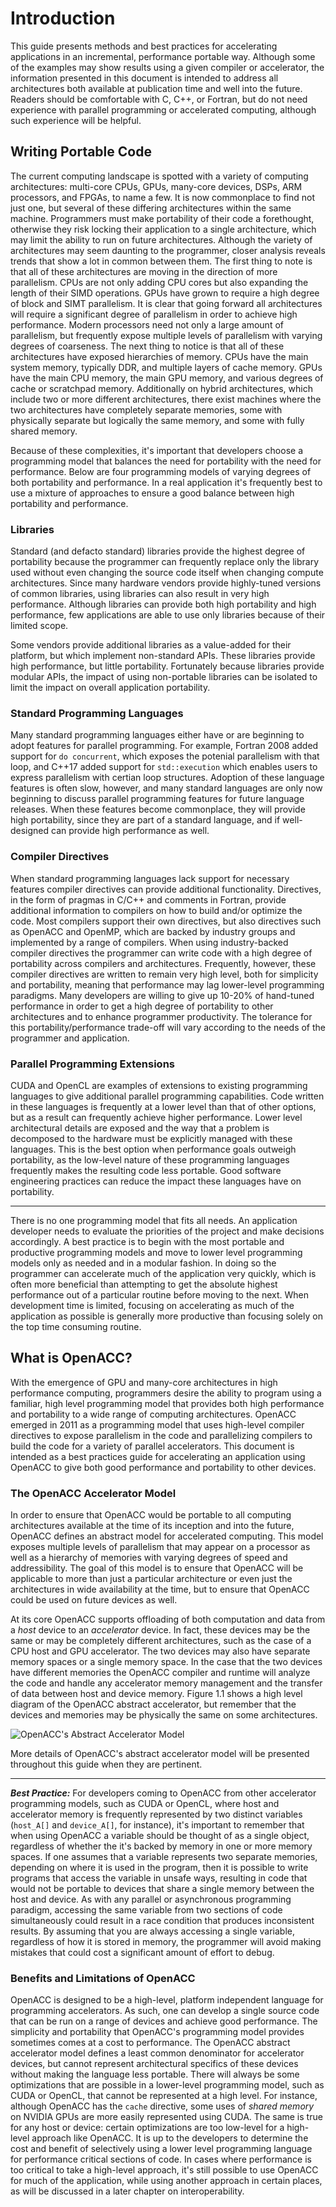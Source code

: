 Introduction
============
This guide presents methods and best practices for accelerating applications
in an incremental, performance portable way. Although some of the examples may
show results using a given compiler or accelerator, the information presented
in this document is intended to address all architectures both available at
publication time and well into the future. Readers should be comfortable with
C, C++, or Fortran, but do not need experience with parallel programming or
accelerated computing, although such experience will be helpful. 

Writing Portable Code
---------------------
The current computing landscape is spotted with a variety of computing
architectures: multi-core CPUs, GPUs, many-core devices, DSPs, ARM processors, and FPGAs, to name a few. It is now commonplace to find not just one, but several of these
differing architectures within the same machine. Programmers must make
portability of their code a forethought, otherwise they risk locking their
application to a single architecture, which may limit the ability to run on
future architectures. Although the variety of architectures may seem daunting
to the programmer, closer analysis reveals trends that show a lot in common
between them. The first thing to note is that all of these architectures are
moving in the direction of more parallelism. CPUs are not only adding CPU cores
but also expanding the length of their SIMD operations. GPUs have grown to
require a high degree of block and SIMT parallelism. It is clear that going
forward all architectures will require a significant degree of parallelism in
order to achieve high performance. Modern processors need not only a large
amount of parallelism, but frequently expose multiple levels of parallelism
with varying degrees of coarseness. The next thing to notice is that all of
these architectures have exposed hierarchies of memory. CPUs have the main
system memory, typically DDR, and multiple layers of cache memory. GPUs have the main CPU memory, the main GPU memory, and various degrees of cache or scratchpad memory. Additionally on hybrid architectures, which include two or more different architectures, there exist machines where the two architectures have completely separate memories, some with physically separate but logically the same memory, and some with fully shared memory.

Because of these complexities, it's important that developers choose a
programming model that balances the need for portability with the need for
performance. Below are four programming models of varying degrees of both
portability and performance. In a real application it's frequently best to use
a mixture of approaches to ensure a good balance between high portability and
performance.

### Libraries ###

Standard (and defacto standard) libraries provide the highest degree of
portability because the programmer can frequently replace only the library
used without even changing the source code itself when changing compute
architectures. Since many hardware vendors provide highly-tuned versions of
common libraries, using libraries can also result in very high performance.
Although libraries can provide both high portability and high performance, few
applications are able to use only libraries because of their limited scope.
    
Some vendors provide additional libraries as a value-added for their
platform, but which implement non-standard APIs. These libraries provide
high performance, but little portability. Fortunately because libraries provide
modular APIs, the impact of using non-portable libraries can be isolated to
limit the impact on overall application portability.

### Standard Programming Languages ###

Many standard programming languages either have or are beginning to adopt
features for parallel programming. For example, Fortran 2008 added support
for `do concurrent`, which exposes the potenial parallelism with that loop,
and C++17 added support for `std::execution` which enables users to express
parallelism with certian loop structures.
Adoption of these language features is often slow, however, and many standard languages are
only now beginning to discuss parallel programming features for future language
releases. When these features become commonplace, they will provide high
portability, since they are part of a standard language, and if well-designed
can provide high performance as well.

### Compiler Directives ###

When standard programming languages lack support for necessary features
compiler directives can provide additional functionality. Directives, in the
form of pragmas in C/C++ and comments in Fortran, provide additional
information to compilers on how to build and/or optimize the code. Most
compilers support their own directives, but also directives such as OpenACC and
OpenMP, which are backed by industry groups and implemented by a range of
compilers. When using industry-backed compiler directives the programmer can
write code with a high degree of portability across compilers and
architectures. Frequently, however, these compiler directives are written to
remain very high level, both for simplicity and portability, meaning that
performance may lag lower-level programming paradigms. Many developers are
willing to give up 10-20% of hand-tuned performance in order to get a high
degree of portability to other architectures and to enhance programmer
productivity. The tolerance for this portability/performance trade-off will
vary according to the needs of the programmer and application.

### Parallel Programming Extensions ###

CUDA and OpenCL are examples of extensions to existing programming languages
to give additional parallel programming capabilities. Code written in these
languages is frequently at a lower level than that of other options, but as a
result can frequently achieve higher performance. Lower level architectural
details are exposed and the way that a problem is decomposed to the hardware
must be explicitly managed with these languages. This is the best option when
performance goals outweigh portability, as the low-level nature of these
programming languages frequently makes the resulting code less portable. Good
software engineering practices can reduce the impact these languages have on
portability.

----

There is no one programming model that fits all needs. An application developer
needs to evaluate the priorities of the project and make decisions accordingly.
A best practice is to begin with the most portable and productive programming
models and move to lower level programming models only as needed and in a
modular fashion. In doing so the programmer can accelerate much of the
application very quickly, which is often more beneficial than attempting to get
the absolute highest performance out of a particular routine before moving to
the next. When development time is limited, focusing on accelerating as much of
the application as possible is generally more productive than focusing solely
on the top time consuming routine. 

What is OpenACC?
----------------
With the emergence of GPU and many-core architectures in high performance
computing, programmers desire the ability to program using a familiar, high
level programming model that provides both high performance and portability to
a wide range of computing architectures. OpenACC emerged in 2011 as a
programming model that uses high-level compiler directives to expose
parallelism in the code and parallelizing compilers to build the code for a
variety of parallel accelerators. This document is intended as a best practices
guide for accelerating an application using OpenACC to give both good
performance and portability to other devices.

### The OpenACC Accelerator Model ###
In order to ensure that OpenACC would be portable to all computing
architectures available at the time of its inception and into the future,
OpenACC defines an abstract model for accelerated computing. This model exposes
multiple levels of parallelism that may appear on a processor as well as a
hierarchy of memories with varying degrees of speed and addressibility. The
goal of this model is to ensure that OpenACC will be applicable to more than just a
particular architecture or even just the architectures in wide availability at
the time, but to ensure that OpenACC could be used on future devices as well. 

At its core OpenACC supports offloading of both computation and data from a
*host* device to an *accelerator* device. In fact, these devices may be the
same or may be completely different architectures, such as the case of a CPU
host and GPU accelerator. The two devices may also have separate memory spaces
or a single memory space. In the case that the two devices have different
memories the OpenACC compiler and runtime will analyze the code and handle any
accelerator memory management and the transfer of data between host and device
memory. Figure 1.1 shows a high level diagram of the OpenACC abstract
accelerator, but remember that the devices and memories may be physically the
same on some architectures.

![OpenACC's Abstract Accelerator Model](images/execution_model2.png)

More details of OpenACC's abstract accelerator model will be presented
throughout this guide when they are pertinent. 

----

***Best Practice:*** For developers coming to OpenACC from other accelerator
programming models, such as CUDA or OpenCL, where host and accelerator memory
is frequently represented by two distinct variables (`host_A[]` and
`device_A[]`, for instance), it's important to remember that when using OpenACC
a variable should be thought of as a single object, regardless of whether the
it's backed by memory in one or more memory spaces. If one assumes that a
variable represents two separate memories, depending on where it is used in the
program, then it is possible to write programs that access the variable in
unsafe ways, resulting in code that would not be portable to devices that share
a single memory between the host and device. As with any parallel or
asynchronous programming paradigm, accessing the same variable from two
sections of code simultaneously could result in a race condition that produces
inconsistent results. By assuming that you are always accessing a single
variable, regardless of how it is stored in memory, the programmer will avoid
making mistakes that could cost a significant amount of effort to debug.

### Benefits and Limitations of OpenACC ###
OpenACC is designed to be a high-level, platform independent language for
programming accelerators. As such, one can develop a single source code that
can be run on a range of devices and achieve good performance. The simplicity
and portability that OpenACC's programming model provides sometimes comes at a
cost to performance. The OpenACC abstract accelerator model defines a least
common denominator for accelerator devices, but cannot represent architectural
specifics of these devices without making the language less portable. There
will always be some optimizations that are possible in a lower-level
programming model, such as CUDA or OpenCL, that cannot be represented at a high
level. For instance, although OpenACC has the `cache` directive, some uses of
*shared memory* on NVIDIA GPUs are more easily represented using CUDA. The same
is true for any host or device: certain optimizations are too low-level for a
high-level approach like OpenACC. It is up to the developers to determine the
cost and benefit of selectively using a lower level programming language for
performance critical sections of code. In cases where performance is too
critical to take a high-level approach, it's still possible to use OpenACC for
much of the application, while using another approach in certain places, as
will be discussed in a later chapter on interoperability.
